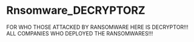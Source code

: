 # Rnsomware_DECRYPTORZ
FOR WHO THOSE ATTACKED BY RANSOMWARE HERE IS DECRYPTOR!!! ALL COMPANIES WHO DEPLOYED THE RANSOMWARES!!!
